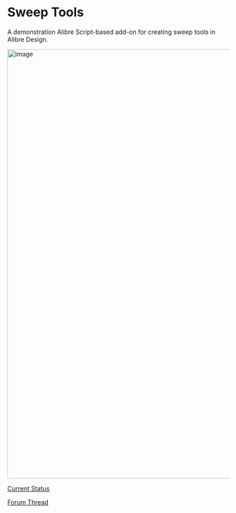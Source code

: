 # Sweep Tools

A demonstration Alibre Script-based add-on for creating sweep tools in Alibre Design.

<img width="611" height="972" alt="image" src="https://github.com/user-attachments/assets/a44f1fe5-341d-4c57-8252-468b78c81da6" />



[Current Status](https://github.com/stephensmitchell/alibre-pipetools-addon/discussions/2?sort=new)


[Forum Thread](https://www.alibre.com/forum/index.php?threads/ai-scripting-new-tools-into-alibre.26141/)
